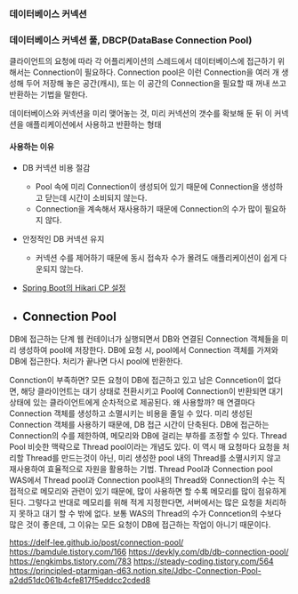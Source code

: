 ### 데이터베이스 커넥션


### 데이터베이스 커넥션 풀, DBCP(DataBase Connection Pool)
클라이언트의 요청에 따라 각 어플리케이션의 스레드에서 데이터베이스에 접근하기 위해서는 Connection이 필요하다. 
Connection pool은 이런 Connection을 여러 개 생성해 두어 저장해 놓은 공간(캐시), 또는 이 공간의 Connection을 필요할 때 꺼내 쓰고 반환하는 기법을 말한다.

데이터베이스와 커넥션을 미리 맺어놓는 것, 미리 커넥션의 갯수를 확보해 둔 뒤 이 커넥션을 애플리케이션에서 사용하고 반환하는 형태


#### 사용하는 이유
- DB 커넥션 비용 절감
  - Pool 속에 미리 Connection이 생성되어 있기 때문에 Connection을 생성하고 닫는데 시간이 소비되지 않는다.
  - Connection을 계속해서 재사용하기 때문에 Connection의 수가 많이 필요하지 않다.
  
- 안정적인 DB 커넥션 유지
  - 커넥션 수를 제어하기 때문에 동시 접속자 수가 몰려도 애플리케이션이 쉽게 다운되지 않는다.
  
- [Spring Boot의 Hikari CP 설정](https://bamdule.tistory.com/166)
 
- Connection Pool
  - 

DB에 접근하는 단계
웹 컨테이너가 실행되면서 DB와 연결된 Connection 객체들을 미리 생성하여 pool에 저장한다.
DB에 요청 시, pool에서 Connection 객체를 가져와 DB에 접근한다.
처리가 끝나면 다시 pool에 반환한다.

Connction이 부족하면?
모든 요청이 DB에 접근하고 있고 남은 Conncetion이 없다면, 해당 클라이언트는 대기 상태로 전환시키고 Pool에 Connection이 반환되면 대기 상태에 있는 클라이언트에게 순차적으로 제공된다.
왜 사용할까?
매 연결마다 Connection 객체를 생성하고 소멸시키는 비용을 줄일 수 있다.
미리 생성된 Connection 객체를 사용하기 때문에, DB 접근 시간이 단축된다.
DB에 접근하는 Connection의 수를 제한하여, 메모리와 DB에 걸리는 부하를 조정할 수 있다.
Thread Pool
비슷한 맥락으로 Thread pool이라는 개념도 있다.
이 역시 매 요청마다 요청을 처리할 Thread를 만드는것이 아닌, 미리 생성한 pool 내의 Thread를 소멸시키지 않고 재사용하여 효율적으로 자원을 활용하는 기법.
Thread Pool과 Connection pool
WAS에서 Thread pool과 Connection pool내의 Thread와 Connection의 수는 직접적으로 메모리와 관련이 있기 때문에, 많이 사용하면 할 수록 메모리를 많이 점유하게 된다. 그렇다고 반대로 메모리를 위해 적게 지정한다면, 서버에서는 많은 요청을 처리하지 못하고 대기 할 수 밖에 없다.
보통 WAS의 Thread의 수가 Conncetion의 수보다 많은 것이 좋은데, 그 이유는 모든 요청이 DB에 접근하는 작업이 아니기 때문이다.


https://delf-lee.github.io/post/connection-pool/
https://bamdule.tistory.com/166
https://devkly.com/db/db-connection-pool/
https://engkimbs.tistory.com/783
https://steady-coding.tistory.com/564
https://principled-ptarmigan-d63.notion.site/Jdbc-Connection-Pool-a2dd51dc061b4cfe817f5eddcc2cded8

